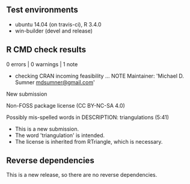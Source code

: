 ## Test environments

* ubuntu 14.04 (on travis-ci), R 3.4.0
* win-builder (devel and release)

## R CMD check results

0 errors | 0 warnings | 1 note

* checking CRAN incoming feasibility ... NOTE
Maintainer: 'Michael D. Sumner <mdsumner@gmail.com>'

New submission

Non-FOSS package license (CC BY-NC-SA 4.0)

Possibly mis-spelled words in DESCRIPTION:
  triangulations (5:41)

* This is a new submission. 
* The word 'triangulation' is intended. 
* The license is inherited from RTriangle, which is necessary. 

## Reverse dependencies

This is a new release, so there are no reverse dependencies.



